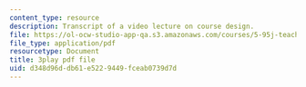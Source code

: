 ```yaml
---
content_type: resource
description: Transcript of a video lecture on course design.
file: https://ol-ocw-studio-app-qa.s3.amazonaws.com/courses/5-95j-teaching-college-level-science-and-engineering-spring-2009/d348d96ddb61e5229449fceab0739d7d_V-eWuHXZGnw.pdf
file_type: application/pdf
resourcetype: Document
title: 3play pdf file
uid: d348d96d-db61-e522-9449-fceab0739d7d
---
```

